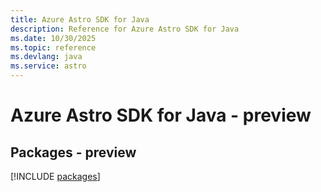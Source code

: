 ```yaml
---
title: Azure Astro SDK for Java
description: Reference for Azure Astro SDK for Java
ms.date: 10/30/2025
ms.topic: reference
ms.devlang: java
ms.service: astro
---
```

# Azure Astro SDK for Java - preview
## Packages - preview
[!INCLUDE [packages](astro-index.md)]